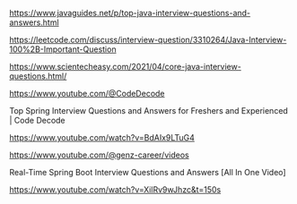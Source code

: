 
https://www.javaguides.net/p/top-java-interview-questions-and-answers.html


https://leetcode.com/discuss/interview-question/3310264/Java-Interview-100%2B-Important-Question


https://www.scientecheasy.com/2021/04/core-java-interview-questions.html/


https://www.youtube.com/@CodeDecode

Top Spring Interview Questions and Answers for Freshers and Experienced | Code Decode

https://www.youtube.com/watch?v=BdAIx9LTuG4

https://www.youtube.com/@genz-career/videos

Real-Time Spring Boot Interview Questions and Answers [All In One Video]

https://www.youtube.com/watch?v=XilRv9wJhzc&t=150s


